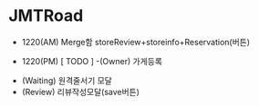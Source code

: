 # JMTRoad

* 1220(AM) Merge함
storeReview+storeinfo+Reservation(버튼)

* 1220(PM)
[ TODO ]
-(Owner) 가게등록
- (Waiting) 원격줄서기 모달
- (Review) 리뷰작성모달(save버튼)
